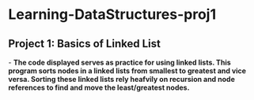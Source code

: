 # Learning-DataStructures-proj1
<h2>Project 1: Basics of Linked List</h2>
- <b>The code displayed serves as practice for using linked lists. This program sorts nodes in a linked lists from smallest to greatest and vice versa. Sorting these linked lists rely heafvily on recursion and node references to find and move the least/greatest nodes.</b>
